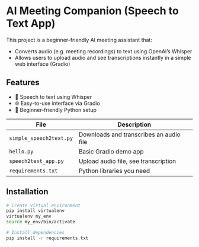 # AI Meeting Companion (Speech to Text App) 
 
This project is a beginner-friendly AI meeting assistant that:
- Converts audio (e.g. meeting recordings) to text using OpenAI’s Whisper
- Allows users to upload audio and see transcriptions instantly in a simple web interface (Gradio)
 
## Features

- 🎤 Speech to text using Whisper
- 🌐 Easy-to-use interface via Gradio
- 🐍 Beginner-friendly Python setup

| File | Description |
|------|-------------|
| `simple_speech2text.py` | Downloads and transcribes an audio file |
| `hello.py`              | Basic Gradio demo app |
| `speech2text_app.py`    | Upload audio file, see transcription |
| `requirements.txt`      | Python libraries you need | 
 

## Installation

```bash
# Create virtual environment
pip install virtualenv
virtualenv my_env
source my_env/bin/activate

# Install dependencies
pip install -r requirements.txt


